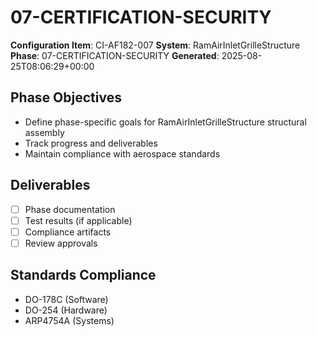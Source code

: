 # 07-CERTIFICATION-SECURITY

**Configuration Item**: CI-AF182-007
**System**: RamAirInletGrilleStructure
**Phase**: 07-CERTIFICATION-SECURITY
**Generated**: 2025-08-25T08:06:29+00:00

## Phase Objectives
- Define phase-specific goals for RamAirInletGrilleStructure structural assembly
- Track progress and deliverables
- Maintain compliance with aerospace standards

## Deliverables
- [ ] Phase documentation
- [ ] Test results (if applicable)
- [ ] Compliance artifacts
- [ ] Review approvals

## Standards Compliance
- DO-178C (Software)
- DO-254 (Hardware)
- ARP4754A (Systems)

